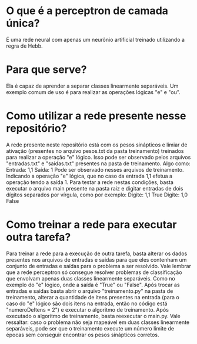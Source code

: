 # O que é a perceptron de camada única?
É uma rede neural com apenas um neurônio artificial treinado utilizando a regra de Hebb.
# Para que serve?
Ela é capaz de aprender a separar classes linearmente separáveis. Um exemplo comum de uso é para realizar as operações lógicas "e" e "ou".
# Como utilizar a rede presente nesse repositório?
A rede presente neste repositório está com os pesos sinápticos e limiar de ativação (presentes no arquivo pesos.txt da pasta treinamento) treinados para realizar a operação "e" lógico. Isso pode ser observado pelos arquivos "entradas.txt" e "saidas.txt" presentes na pasta de treinamento.
Algo como:
Entrada: 1,1
Saída: 1
Pode ser observado nesses arquivos de treinamento. Indicando a operação "e" lógica, que no caso da entrada 1,1 efetua a operação tendo a saída 1.
Para testar a rede nestas condições, basta executar o arquivo main presente na pasta raiz e digitar entradas de dois dígitos separados por vírgula, como por exemplo:
Digite: 1,1 
True
Digite: 1,0
False
# Como treinar a rede para executar outra tarefa?
Para treinar a rede para a execução de outra tarefa, basta alterar os dados presentes nos arquivos de entradas e saidas para que eles contenham um conjunto de entradas e saídas para o problema a ser resolvido. Vale lembrar que a rede perceptron só consegue resolver problemas de classificação que envolvam apenas duas classes linearmente separáveis. Como no exemplo do "e" lógico, onde a saída é "True" ou "False".
Após trocar as entradas e saídas basta abrir o arquivo "treinamento.py" na pasta de treinamento, alterar a quantidade de itens presentes na entrada (para o caso do "e" lógico são dois itens na entrada, então no código está "numeroDeItens = 2") e executar o algoritmo de treinamento.
Após executado o algoritmo de treinamento, basta reexecutar o main.py.
Vale ressaltar: caso o problema não seja mapeável em duas classes linearmente separáveis, pode ser que o treinamento execute um número limite de épocas sem conseguir encontrar os pesos sinápticos corretos. 
